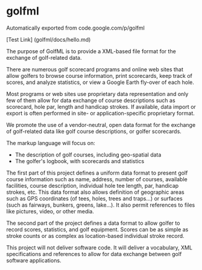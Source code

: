 # golfml
Automatically exported from code.google.com/p/golfml

[Test Link] (golfml/docs/hello.md)

The purpose of GolfML is to provide a XML-based file format for the exchange of golf-related data.

There are numerous golf scorecard programs and online web sites that allow golfers to browse course information, print scorecards, keep track of scores, and analyze statistics, or view a Google Earth fly-over of each hole.

Most programs or web sites use proprietary data representation and only few of them allow for data exchange of course descriptions such as scorecard, hole par, length and handicap strokes. If available, data import or export is often performed in site- or application-specific proprietary format.

We promote the use of a vendor-neutral, open data format for the exchange of golf-related data like golf course descriptions, or golfer scorecards.

The markup language will focus on:

  - The description of golf courses, including geo-spatial data
  - The golfer's logbook, with scorecards and statistics

The first part of this project defines a uniform data format to present golf course information such as name, address, number of courses, available facilities, course description, individual hole tee length, par, handicap strokes, etc. This data format also allows definition of geographic areas such as GPS coordinates (of tees, holes, trees and traps...) or surfaces (such as fairways, bunkers, greens, lake...). It also permit references to files like pictures, video, or other media.

The second part of the project defines a data format to allow golfer to record scores, statistics, and golf equipment. Scores can be as simple as stroke counts or as complex as location-based individual stroke record.

This project will not deliver software code. It will deliver a vocabulary, XML specifications and references to allow for data exchange between golf software applications.
